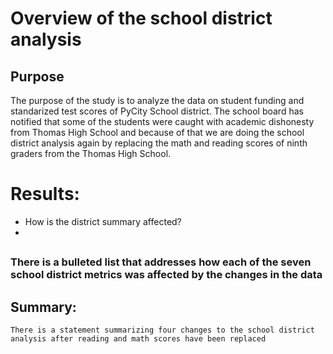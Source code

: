 # Overview of the school district analysis
##  Purpose 
The purpose of the study is to analyze the data on student funding and standarized test scores of PyCity School district. The school board has notified that some of the students were caught with academic dishonesty from Thomas High School and because of that we are doing the school district analysis again by replacing the math and reading scores of ninth graders from the Thomas High School. 



# Results:
- How is the district summary affected?
- 
##
### There is a bulleted list that addresses how each of the seven school district metrics was affected by the changes in the data 

## Summary:

    There is a statement summarizing four changes to the school district analysis after reading and math scores have been replaced
